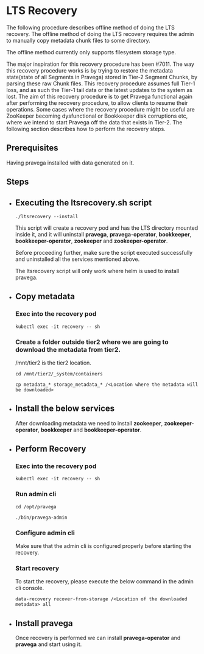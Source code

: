 <!--
Copyright Pravega Authors.

Licensed under the Apache License, Version 2.0 (the "License");
you may not use this file except in compliance with the License.
You may obtain a copy of the License at

    http://www.apache.org/licenses/LICENSE-2.0

Unless required by applicable law or agreed to in writing, software
distributed under the License is distributed on an "AS IS" BASIS,
WITHOUT WARRANTIES OR CONDITIONS OF ANY KIND, either express or implied.
See the License for the specific language governing permissions and
limitations under the License.
-->

# LTS Recovery
The following procedure describes offline method of doing the LTS recovery. The offline method of doing the LTS recovery requires the admin to manually copy metadata chunk files to some directory.

The offline method currently only supports filesystem storage type.

The major inspiration for this recovery procedure has been #7011. The way this recovery
procedure works is by trying to restore the metadata state(state of all Segments in Pravega)
stored in Tier-2 Segment Chunks, by parsing these raw Chunk files. This recovery procedure 
assumes full Tier-1 loss, and as such the Tier-1 tail data or the latest updates to the system as lost.
The aim of this recovery procedure is to get Pravega functional again after performing the recovery procedure,
to allow clients to resume their operations. Some cases where the recovery procedure
might be useful are ZooKeeper becoming dysfunctional or Bookkeeper disk corruptions etc, where we 
intend to start Pravega off the data that exists in Tier-2.
The following section describes how to perform the recovery steps.

## Prerequisites
Having pravega installed with data generated on it. 

## Steps
* ## Executing the ltsrecovery.sh script
  ```
  ./ltsrecovery --install
  ```
  This script will create a recovery pod and has the LTS directory mounted inside it, and it will uninstall **pravega**, **pravega-operator**, **bookkeeper**, **bookkeeper-operator**, **zookeeper** and **zookeeper-operator**.

  Before proceeding further, make sure the script executed successfully and uninstalled all the services mentioned above.

  The ltsrecovery script will only work where helm is used to install pravega.
* ## Copy metadata
    ### Exec into the recovery pod
    ```
    kubectl exec -it recovery -- sh
    ```
    ### Create a folder outside tier2 where we are going to download the metadata from tier2.
    /mnt/tier2 is the tier2 location.
    ```
    cd /mnt/tier2/_system/containers
    ```
    ```
    cp metadata_* storage_metadata_* /<Location where the metadata will be downloaded>
    ```

* ## Install the below services
    After downloading metadata we need to install **zookeeper**, **zookeeper-operator**, **bookkeeper** and **bookkeeper-operator**.

* ## Perform Recovery
    ### Exec into the recovery pod
    ```
    kubectl exec -it recovery -- sh
    ```
    ### Run admin cli
    ```
    cd /opt/pravega
    ```
    ```
    ./bin/pravega-admin
    ```
    ### Configure admin cli
    Make sure that the admin cli is configured properly before starting the recovery.
    ### Start recovery
    To start the recovery, please execute the below command in the admin cli console.
    ```
    data-recovery recover-from-storage /<Location of the downloaded metadata> all
    ```

* ## Install pravega
    Once recovery is performed we can install **pravega-operator** and **pravega** and start using it.